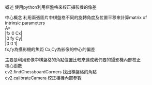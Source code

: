 概述
使用python利用棋盤格來校正攝影機的像差

中心概念
利用兩張圖片中棋盤格不同的旋轉角度及位置平移來計算matrix of intrinsic parameters <br>
A= <br>
|fx 0 Cx|<br>
|0 fy Cy|<br>
|0  0  1|<br>
fx,fy為攝影機的焦距
Cx,Cy為影像的中心的偏差<br>

主要是利用影像中棋盤格的角點位置比較來達成我們要的攝影機內部校正<br>
核心函數<br>
cv2.findChessboardCorners 找出棋盤格的角點<br>
cv2.calibrateCamera  校正相機內部參數<br>
